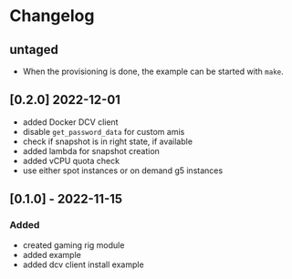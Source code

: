 # Changelog

## untaged

- When the provisioning is done, the example can be started with `make`.

## [0.2.0] 2022-12-01

- added Docker DCV client
- disable `get_password_data` for custom amis
- check if snapshot is in right state, if available
- added lambda for snapshot creation
- added vCPU quota check
- use either spot instances or on demand g5 instances

## [0.1.0] - 2022-11-15

### Added 

- created gaming rig module 
- added example
- added dcv client install example
